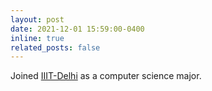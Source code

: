 ```yaml
---
layout: post
date: 2021-12-01 15:59:00-0400
inline: true
related_posts: false
---
```


Joined [IIIT-Delhi](https://iiitd.ac.in/) as a computer science major.

